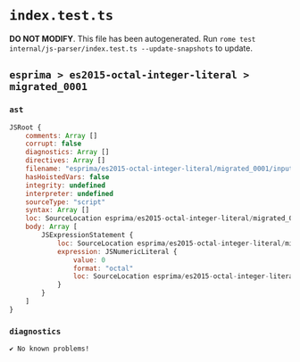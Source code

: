 # `index.test.ts`

**DO NOT MODIFY**. This file has been autogenerated. Run `rome test internal/js-parser/index.test.ts --update-snapshots` to update.

## `esprima > es2015-octal-integer-literal > migrated_0001`

### `ast`

```javascript
JSRoot {
	comments: Array []
	corrupt: false
	diagnostics: Array []
	directives: Array []
	filename: "esprima/es2015-octal-integer-literal/migrated_0001/input.js"
	hasHoistedVars: false
	integrity: undefined
	interpreter: undefined
	sourceType: "script"
	syntax: Array []
	loc: SourceLocation esprima/es2015-octal-integer-literal/migrated_0001/input.js 1:0-2:0
	body: Array [
		JSExpressionStatement {
			loc: SourceLocation esprima/es2015-octal-integer-literal/migrated_0001/input.js 1:0-1:3
			expression: JSNumericLiteral {
				value: 0
				format: "octal"
				loc: SourceLocation esprima/es2015-octal-integer-literal/migrated_0001/input.js 1:0-1:3
			}
		}
	]
}
```

### `diagnostics`

```
✔ No known problems!

```
